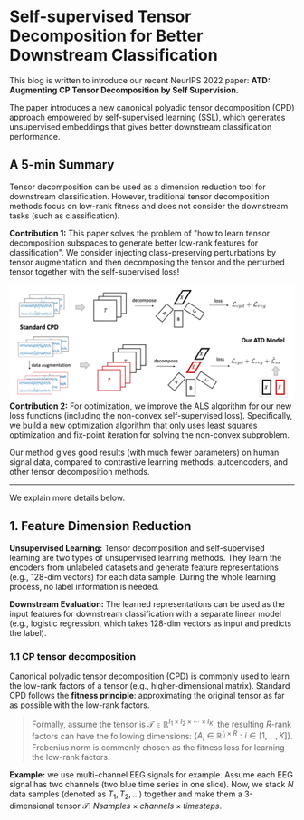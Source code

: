 # Self-supervised Tensor Decomposition for Better Downstream Classification

This blog is written to introduce our recent NeurIPS 2022 paper: **ATD: Augmenting CP Tensor Decomposition by Self Supervision.** 

The paper introduces a new canonical polyadic tensor decomposition (CPD) approach empowered by self-supervised learning (SSL), which generates unsupervised embeddings that gives better downstream classification performance.

## A 5-min Summary 
Tensor decomposition can be used as a dimension reduction tool for downstream classification. However, traditional tensor decomposition methods focus on low-rank fitness and does not consider the downstream tasks (such as classification).

**Contribution 1:** This paper solves the problem of "how to learn tensor decomposition subspaces to generate better low-rank features for classification". We consider injecting class-preserving perturbations by tensor augmentation and then decomposing the tensor and the perturbed tensor together with the self-supervised loss!

<img src="framework.png"
     alt="ATD Framework"
     style="float: left; margin-right: 10px; " 
     width="800"/>

**Contribution 2:** For optimization, we improve the ALS algorithm for our new loss functions (including the non-convex self-supervised loss). Specifically, we build a new optimization algorithm that only uses least squares optimization and fix-point iteration for solving the non-convex subproblem.

Our method gives good results (with much fewer parameters) on human signal data, compared to contrastive learning methods, autoencoders, and other tensor decomposition methods.

---

We explain more details below.

## 1. Feature Dimension Reduction

**Unsupervised Learning:** Tensor decomposition and self-supervised learning are two types of unsupervised learning methods. They learn the encoders from unlabeled datasets and generate feature representations (e.g., 128-dim vectors) for each data sample. During the whole learning process, no label information is needed. 

**Downstream Evaluation:** The learned representations can be used as the input features for downstream classification with a separate linear model (e.g., logistic regression, which takes 128-dim vectors as input and predicts the label).

### 1.1 CP tensor decomposition

Canonical polyadic tensor decomposition (CPD) is commonly used to learn the low-rank factors of a tensor (e.g., higher-dimensional matrix). Standard CPD follows the **fitness principle**: approximating the original tensor as far as possible with the low-rank factors.

> Formally, assume the tensor is $\mathcal{T}\in\mathbb{R}^{I_1\times I_2\times\cdots\times I_K}$, the resulting $R$-rank factors can have the following dimensions: $\{A_i\in\mathbb{R}^{I_i\times R}: i\in[1,\dots,K]\}$. Frobenius norm is commonly chosen as the fitness loss for learning the low-rank factors.
> 

**Example:** we use multi-channel EEG signals for example. Assume each EEG signal has two channels (two blue time series in one slice). Now, we stack $N$ data samples (denoted as $T_1,T_2,...$) together and make them a 3-dimensional tensor $\mathcal{T}$: $N samples\times channels \times timesteps$.